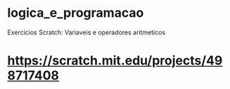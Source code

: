 # logica_e_programacao

Exercicios Scratch: Variaveis e operadores aritmeticos
# https://scratch.mit.edu/projects/498717408
